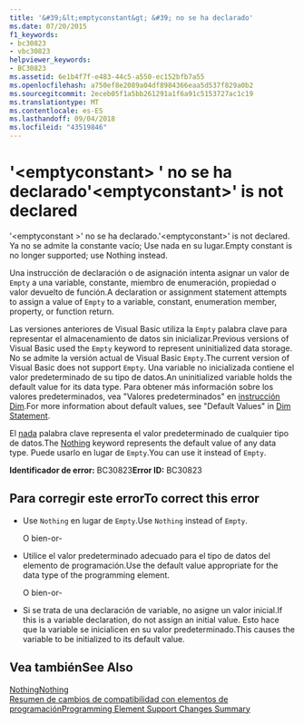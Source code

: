 ```yaml
---
title: '&#39;&lt;emptyconstant&gt; &#39; no se ha declarado'
ms.date: 07/20/2015
f1_keywords:
- bc30823
- vbc30823
helpviewer_keywords:
- BC30823
ms.assetid: 6e1b4f7f-e483-44c5-a550-ec152bfb7a55
ms.openlocfilehash: a750ef8e2089a04df8984366eaa5d537f829a0b2
ms.sourcegitcommit: 2eceb05f1a5bb261291a1f6a91c5153727ac1c19
ms.translationtype: MT
ms.contentlocale: es-ES
ms.lasthandoff: 09/04/2018
ms.locfileid: "43519846"
---
```

# <a name="39ltemptyconstantgt39-is-not-declared"></a><span data-ttu-id="b9f50-102">&#39;&lt;emptyconstant&gt; &#39; no se ha declarado</span><span class="sxs-lookup"><span data-stu-id="b9f50-102">&#39;&lt;emptyconstant&gt;&#39; is not declared</span></span>
<span data-ttu-id="b9f50-103">'\<emptyconstant >' no se ha declarado.</span><span class="sxs-lookup"><span data-stu-id="b9f50-103">'\<emptyconstant>' is not declared.</span></span> <span data-ttu-id="b9f50-104">Ya no se admite la constante vacío; Use nada en su lugar.</span><span class="sxs-lookup"><span data-stu-id="b9f50-104">Empty constant is no longer supported; use Nothing instead.</span></span>  
  
 <span data-ttu-id="b9f50-105">Una instrucción de declaración o de asignación intenta asignar un valor de `Empty` a una variable, constante, miembro de enumeración, propiedad o valor devuelto de función.</span><span class="sxs-lookup"><span data-stu-id="b9f50-105">A declaration or assignment statement attempts to assign a value of `Empty` to a variable, constant, enumeration member, property, or function return.</span></span>  
  
 <span data-ttu-id="b9f50-106">Las versiones anteriores de Visual Basic utiliza la `Empty` palabra clave para representar el almacenamiento de datos sin inicializar.</span><span class="sxs-lookup"><span data-stu-id="b9f50-106">Previous versions of Visual Basic used the `Empty` keyword to represent uninitialized data storage.</span></span> <span data-ttu-id="b9f50-107">No se admite la versión actual de Visual Basic `Empty`.</span><span class="sxs-lookup"><span data-stu-id="b9f50-107">The current version of Visual Basic does not support `Empty`.</span></span> <span data-ttu-id="b9f50-108">Una variable no inicializada contiene el valor predeterminado de su tipo de datos.</span><span class="sxs-lookup"><span data-stu-id="b9f50-108">An uninitialized variable holds the default value for its data type.</span></span> <span data-ttu-id="b9f50-109">Para obtener más información sobre los valores predeterminados, vea "Valores predeterminados" en [instrucción Dim](../../visual-basic/language-reference/statements/dim-statement.md).</span><span class="sxs-lookup"><span data-stu-id="b9f50-109">For more information about default values, see "Default Values" in [Dim Statement](../../visual-basic/language-reference/statements/dim-statement.md).</span></span>  
  
 <span data-ttu-id="b9f50-110">El [nada](../../visual-basic/language-reference/nothing.md) palabra clave representa el valor predeterminado de cualquier tipo de datos.</span><span class="sxs-lookup"><span data-stu-id="b9f50-110">The [Nothing](../../visual-basic/language-reference/nothing.md) keyword represents the default value of any data type.</span></span> <span data-ttu-id="b9f50-111">Puede usarlo en lugar de `Empty`.</span><span class="sxs-lookup"><span data-stu-id="b9f50-111">You can use it instead of `Empty`.</span></span>  
  
 <span data-ttu-id="b9f50-112">**Identificador de error:** BC30823</span><span class="sxs-lookup"><span data-stu-id="b9f50-112">**Error ID:** BC30823</span></span>  
  
## <a name="to-correct-this-error"></a><span data-ttu-id="b9f50-113">Para corregir este error</span><span class="sxs-lookup"><span data-stu-id="b9f50-113">To correct this error</span></span>  
  
-   <span data-ttu-id="b9f50-114">Use `Nothing` en lugar de `Empty`.</span><span class="sxs-lookup"><span data-stu-id="b9f50-114">Use `Nothing` instead of `Empty`.</span></span>  
  
     <span data-ttu-id="b9f50-115">O bien</span><span class="sxs-lookup"><span data-stu-id="b9f50-115">-or-</span></span>  
  
-   <span data-ttu-id="b9f50-116">Utilice el valor predeterminado adecuado para el tipo de datos del elemento de programación.</span><span class="sxs-lookup"><span data-stu-id="b9f50-116">Use the default value appropriate for the data type of the programming element.</span></span>  
  
     <span data-ttu-id="b9f50-117">O bien</span><span class="sxs-lookup"><span data-stu-id="b9f50-117">-or-</span></span>  
  
-   <span data-ttu-id="b9f50-118">Si se trata de una declaración de variable, no asigne un valor inicial.</span><span class="sxs-lookup"><span data-stu-id="b9f50-118">If this is a variable declaration, do not assign an initial value.</span></span> <span data-ttu-id="b9f50-119">Esto hace que la variable se inicialicen en su valor predeterminado.</span><span class="sxs-lookup"><span data-stu-id="b9f50-119">This causes the variable to be initialized to its default value.</span></span>  
  
## <a name="see-also"></a><span data-ttu-id="b9f50-120">Vea también</span><span class="sxs-lookup"><span data-stu-id="b9f50-120">See Also</span></span>  
 [<span data-ttu-id="b9f50-121">Nothing</span><span class="sxs-lookup"><span data-stu-id="b9f50-121">Nothing</span></span>](../../visual-basic/language-reference/nothing.md)  
 [<span data-ttu-id="b9f50-122">Resumen de cambios de compatibilidad con elementos de programación</span><span class="sxs-lookup"><span data-stu-id="b9f50-122">Programming Element Support Changes Summary</span></span>](https://msdn.microsoft.com/library/0483590a-6309-449c-a2fa-effa26a03b95)
